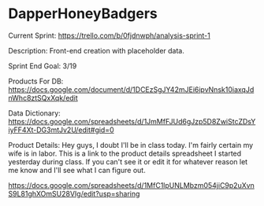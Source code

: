 # DapperHoneyBadgers

Current Sprint: https://trello.com/b/0fjdnwph/analysis-sprint-1

Description: Front-end creation with placeholder data.

Sprint End Goal: 3/19

Products For DB: https://docs.google.com/document/d/1DCEzSgJY42mJEi6ipvNnsk10iaxqJdnWhc8ztSQxXqk/edit

Data Dictionary: https://docs.google.com/spreadsheets/d/1JmMfFJUd6gJzp5D8ZwiStcZDsYiyFF4Xt-DG3mtJv2U/edit#gid=0

Product Details:
Hey guys, I doubt I'll be in class today. I'm fairly certain my wife is in labor. This is a link to the product details spreadsheet I started yesterday during class. If you can't see it or edit it for whatever reason let me know and I'll see what I can figure out.

https://docs.google.com/spreadsheets/d/1MfC1lpUNLMbzm054jiC9p2uXvnS9L81ghXOmSU28VIg/edit?usp=sharing
